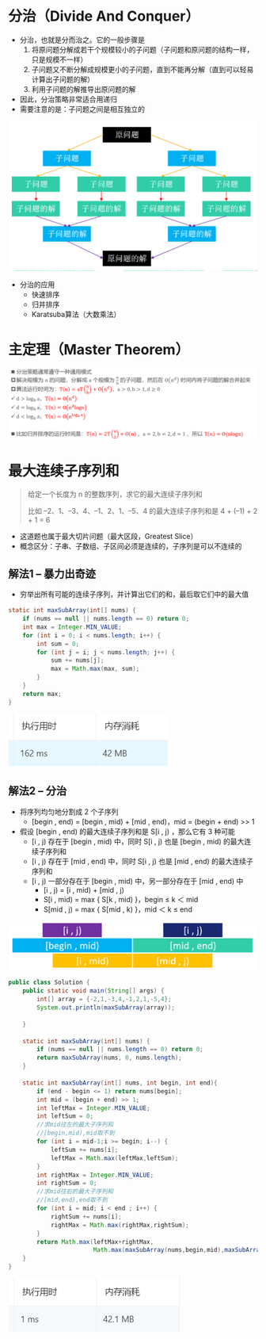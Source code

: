 # 分治（Divide And Conquer）

- 分治，也就是分而治之。它的一般步骤是 
  1. 将原问题分解成若干个规模较小的子问题（子问题和原问题的结构一样，只是规模不一样）
  2. 子问题又不断分解成规模更小的子问题，直到不能再分解（直到可以轻易计算出子问题的解） 
  3. 利用子问题的解推导出原问题的解
- 因此，分治策略非常适合用递归 
- 需要注意的是：子问题之间是相互独立的

![image-20200314183939645](图片.assets/image-20200314183939645.png)

- 分治的应用 
  - 快速排序 
  - 归并排序 
  - Karatsuba算法（大数乘法）

# 主定理（Master Theorem）

![image-20200314184036152](图片.assets/image-20200314184036152.png)

# 最大连续子序列和

>给定一个长度为 n 的整数序列，求它的最大连续子序列和 
>
>比如 –2、1、–3、4、–1、2、1、–5、4 的最大连续子序列和是 4 + (–1) + 2 + 1 = 6

- 这道题也属于最大切片问题（最大区段，Greatest Slice）
- 概念区分：子串、子数组、子区间必须是连续的，子序列是可以不连续的

## 解法1 – 暴力出奇迹

- 穷举出所有可能的连续子序列，并计算出它们的和，最后取它们中的最大值

```java
static int maxSubArray(int[] nums) {
    if (nums == null || nums.length == 0) return 0;
    int max = Integer.MIN_VALUE;
    for (int i = 0; i < nums.length; i++) {
        int sum = 0;
        for (int j = i; j < nums.length; j++) {
            sum += nums[j];
            max = Math.max(max, sum);
        }
    }
    return max;
}
```

![image-20200315115249130](图片.assets/image-20200315115249130.png)

## 解法2 – 分治

- 将序列均匀地分割成 2 个子序列 
  - [begin , end) = [begin , mid) + [mid , end)，mid = (begin + end) >> 1
- 假设 [begin , end) 的最大连续子序列和是 S[i , j) ，那么它有 3 种可能
  - [i , j) 存在于 [begin , mid) 中，同时 S[i , j) 也是 [begin , mid) 的最大连续子序列和 
  - [i , j) 存在于 [mid , end) 中，同时 S[i , j) 也是 [mid , end) 的最大连续子序列和 
  - [i , j) 一部分存在于 [begin , mid) 中，另一部分存在于 [mid , end) 中
    - [i , j) = [i , mid) + [mid , j)
    - S[i , mid) = max { S[k , mid) }，begin ≤ k ＜ mid 
    - S[mid , j) = max { S[mid , k) }，mid ＜ k ≤ end

![image-20200314184337298](图片.assets/image-20200314184337298.png)

```java
public class Solution {
    public static void main(String[] args) {
        int[] array = {-2,1,-3,4,-1,2,1,-5,4};
        System.out.println(maxSubArray(array));

    }

    static int maxSubArray(int[] nums) {
        if (nums == null || nums.length == 0) return 0;
        return maxSubArray(nums, 0, nums.length);
    }

    static int maxSubArray(int[] nums, int begin, int end){
        if (end - begin <= 1) return nums[begin];
        int mid = (begin + end) >> 1;
        int leftMax = Integer.MIN_VALUE;
        int leftSum = 0;
        //求mid往左的最大子序列和
        //[begin,mid),mid取不到
        for (int i = mid-1;i >= begin; i--) {
            leftSum += nums[i];
            leftMax = Math.max(leftMax,leftSum);
        }
        int rightMax = Integer.MIN_VALUE;
        int rightSum = 0;
        //求mid往右的最大子序列和
        //[mid,end),end取不到
        for (int i = mid; i < end ; i++) {
            rightSum += nums[i];
            rightMax = Math.max(rightMax,rightSum);
        }
        return Math.max(leftMax+rightMax,
                        Math.max(maxSubArray(nums,begin,mid),maxSubArray(nums,mid,end)));
    }
}
```

![image-20200315115448915](图片.assets/image-20200315115448915.png)


